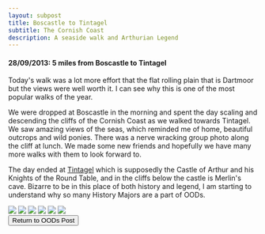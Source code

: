 ```yaml
---
layout: subpost
title: Boscastle to Tintagel
subtitle: The Cornish Coast
description: A seaside walk and Arthurian Legend
---
```


<h4>28/09/2013: 5 miles from Boscastle to Tintagel</h4>

Today's walk was a lot more effort that the flat rolling plain that is Dartmoor but the views were well worth it. I can see why this is one of the most popular walks of the year. 

We were dropped at Boscastle in the morning and spent the day scaling and descending the cliffs of the Cornish Coast as we walked towards Tintagel. We saw amazing views of the seas, which reminded me of home, beautiful outcrops and wild ponies. There was a nerve wracking group photo along the cliff at lunch. We made some new friends and hopefully we have many more walks with them to look forward to.

The day ended at <a target="_blank" href="http://www.english-heritage.org.uk/visit/places/tintagel-castle/">Tintagel</a> which is supposedly the Castle of Arthur and his Knights of the Round Table, and in the cliffs below the castle is Merlin's cave.
Bizarre to be in this place of both history and legend, I am starting to understand why so many History Majors are a part of OODs. 

<img src="https://lh3.googleusercontent.com/bXKWd-rda0ngHNkhQcV6-vxbQOdUsSBt3PlZyT6mYtMg4NOG_0WXGkILI3muHIrPvSxFFGEhIKAWB00nB9fvG9-9iTRjmrYhBdfHJbW5lqqvK-aq9ohJZXgY5kMZt_L-B4_mD7_5Nok=w2400" class="image1">
<img src="https://lh3.googleusercontent.com/r13JCzoIvqAE-HRvmYio7D7He4TYWg0dCJ_KA67e3Kgbo2EeLmysF9f0C6tCIbbMSkGf9Axj3FTVBZZC-I5RIjcHOGPcDwRpzeaKwhVLxqOSd8DFB3q_QagOfypBTOiteZo76Fzl0U8=w2400" class="image1">
<img src="https://lh3.googleusercontent.com/9pY9DKeZ0foGkyccClvrEbflG7OWAZqrGxjQbbYdd9OphL_7MfrbQ3IcOGWhYjE_cOIn0tUEm2fci5XsEMSAW3z3DtisFVoRWrCgFgDPsh9KscKA-qunER0FBRbZM3gWCatt1ESV-OM=w2400" class="image1">
<img src="https://lh3.googleusercontent.com/MsXnrbJDOXliXy8C19vtWPZpqqJcDlcc8NHz4Phz2COkljbQOOKiCGNykKtmwjIzUnKKRQXLSiqCfLoIOuEchyTVy6pEv6rftQS44oVeeUHP0GOWX8zJePcsH8a0yKWEfpzuzSIDzoc=w2400" class="image1">
<img src="https://lh3.googleusercontent.com/g4Of9x-8fWaFp6FRqJQ8rUJqjlWuWuiiLEtLrvCW5UFhngIQc6ZfyMs88nHd5Iba3o1jELIa7L-wBlrne9RfaosUJqkSPXgjyXl5W_0mr2q1mPD1w7plw9TG-FCVZrGRWURY_w05U7o=w2400" class="image1">
<img src="https://lh3.googleusercontent.com/yNuWPLjUdoGf9G_g94IatGguyRobQVaQ1Uo699IEI3gHmT_rc998YsS2isKEUCGToahsV6WPaYMRqQMAL0HDDTfB2kpExS5ILUuYHTpBAGRBhOvEewvBGtYJH8McfSrvxX8YtR1h16g=w2400" class="image1">

<div class="wrapper">
  <input type="button" class="button" value="Return to OODs Post" onclick="self.close()">
</div>
